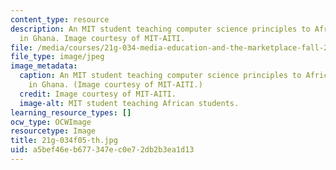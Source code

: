 ```yaml
---
content_type: resource
description: An MIT student teaching computer science principles to African students
  in Ghana. Image courtesy of MIT-AITI.
file: /media/courses/21g-034-media-education-and-the-marketplace-fall-2005/a5bef46eb677347ec0e72db2b3ea1d13_21g-034f05-th.jpg
file_type: image/jpeg
image_metadata:
  caption: An MIT student teaching computer science principles to African students
    in Ghana. (Image courtesy of MIT-AITI.)
  credit: Image courtesy of MIT-AITI.
  image-alt: MIT student teaching African students.
learning_resource_types: []
ocw_type: OCWImage
resourcetype: Image
title: 21g-034f05-th.jpg
uid: a5bef46e-b677-347e-c0e7-2db2b3ea1d13
---
```

